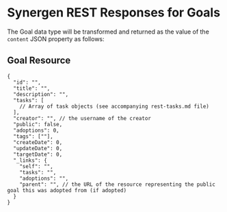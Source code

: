 # Synergen REST Responses for Goals

The Goal data type will be transformed and returned as the value of the `content` JSON property as follows:

## Goal Resource

```json5
{
  "id": "",
  "title": "",
  "description": "",
  "tasks": [
    // Array of task objects (see accompanying rest-tasks.md file)
  ],
  "creator": "", // the username of the creator
  "public": false,
  "adoptions": 0,
  "tags": [""],
  "createDate": 0,
  "updateDate": 0,
  "targetDate": 0,
  "_links": {
    "self": "",
    "tasks": "",
    "adoptions": "",
    "parent": "", // the URL of the resource representing the public goal this was adopted from (if adopted)
  }
}
```
